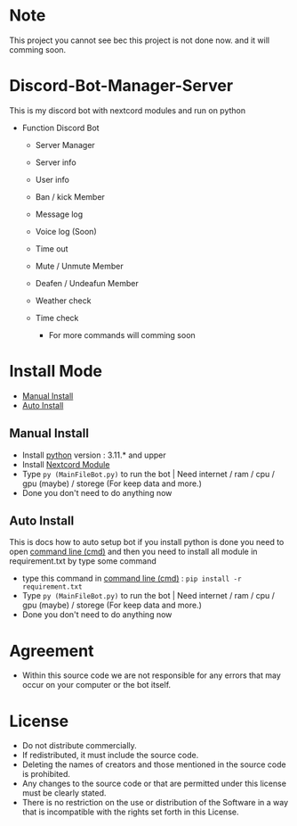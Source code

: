 # Note
This project you cannot see bec this project is not done now. 
and it will comming soon.

# Discord-Bot-Manager-Server
This is my discord bot with nextcord modules and run on python
* Function Discord Bot
  - Server Manager
  - Server info
  - User info
  - Ban / kick Member
  - Message log
  - Voice log (Soon)
  - Time out
  - Mute / Unmute Member
  - Deafen / Undeafun Member
  - Weather check
  - Time check
  
      - For more commands will comming soon

# Install Mode
+ [Manual Install](#Manual-Install)
+ [Auto Install](#Auto-Install)

## Manual Install
- Install [python](https://www.python.org/) version : 3.11.* and upper
- Install [Nextcord Module](https://docs.nextcord.dev/en/stable/)
- Type ```py (MainFileBot.py)``` to run the bot | Need internet / ram / cpu / gpu (maybe) / storege (For keep data and more.)
- Done you don't need to do anything now

## Auto Install
This is docs how to auto setup bot
if you install python is done you need to open [command line (cmd)](https://www.lifewire.com/command-prompt-2625840) and then you need to install all module in requirement.txt by type some command
- type this command in [command line (cmd)](https://www.lifewire.com/command-prompt-2625840) : ```pip install -r requirement.txt```
- Type ```py (MainFileBot.py)``` to run the bot | Need internet / ram / cpu / gpu (maybe) / storege (For keep data and more.)
- Done you don't need to do anything now

# Agreement
- Within this source code we are not responsible for any errors that may occur on your computer or the bot itself.

# License
+ Do not distribute commercially.
+ If redistributed, it must include the source code.
+ Deleting the names of creators and those mentioned in the source code is prohibited.
+ Any changes to the source code or that are permitted under this license must be clearly stated.
+ There is no restriction on the use or distribution of the Software in a way that is incompatible with the rights set forth in this License.
